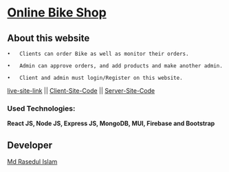 # [Online Bike Shop](https://sun-motorbike.web.app/)
## About this website
    •	Clients can order Bike as well as monitor their orders.

    •	Admin can approve orders, and add products and make another admin.

    •	Client and admin must login/Register on this website.

    
[live-site-link](https://sun-motorbike.web.app/) || [Client-Site-Code](https://github.com/rased100/online-bike-shop-client) || [Server-Site-Code](https://github.com/rased100/online-bike-shop-server)

### Used Technologies: 
**React JS, Node JS, Express JS, MongoDB, MUI, Firebase and Bootstrap**

## Developer
[Md Rasedul Islam](https://github.com/rased100/)
    
